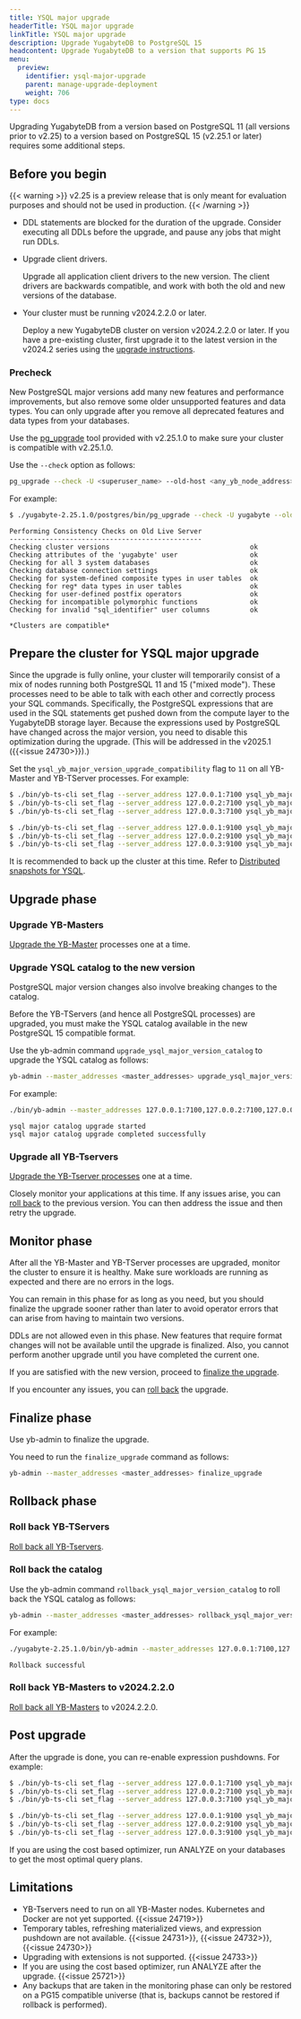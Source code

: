 ```yaml
---
title: YSQL major upgrade
headerTitle: YSQL major upgrade
linkTitle: YSQL major upgrade
description: Upgrade YugabyteDB to PostgreSQL 15
headcontent: Upgrade YugabyteDB to a version that supports PG 15
menu:
  preview:
    identifier: ysql-major-upgrade
    parent: manage-upgrade-deployment
    weight: 706
type: docs
---
```


Upgrading YugabyteDB from a version based on PostgreSQL 11 (all versions prior to v2.25) to a version based on PostgreSQL 15 (v2.25.1 or later) requires some additional steps.

## Before you begin

{{< warning >}}
v2.25 is a preview release that is only meant for evaluation purposes and should not be used in production.
{{< /warning >}}

- DDL statements are blocked for the duration of the upgrade. Consider executing all DDLs before the upgrade, and pause any jobs that might run DDLs.
- Upgrade client drivers.

    Upgrade all application client drivers to the new version. The client drivers are backwards compatible, and work with both the old and new versions of the database.
- Your cluster must be running v2024.2.2.0 or later.

    Deploy a new YugabyteDB cluster on version v2024.2.2.0 or later. If you have a pre-existing cluster, first upgrade it to the latest version in the v2024.2 series using the [upgrade instructions](../upgrade-deployment/).

### Precheck

New PostgreSQL major versions add many new features and performance improvements, but also remove some older unsupported features and data types. You can only upgrade after you remove all deprecated features and data types from your databases.

Use the [pg_upgrade](https://www.postgresql.org/docs/15/pgupgrade.html) tool provided with v2.25.1.0 to make sure your cluster is compatible with v2.25.1.0.

Use the `--check` option as follows:

```sh
pg_upgrade --check -U <superuser_name> --old-host <any_yb_node_address>  --old-port <port> --old-datadir <yb_data_dir>
```

For example:

```sh
$ ./yugabyte-2.25.1.0/postgres/bin/pg_upgrade --check -U yugabyte --old-host 127.0.0.1 --old-port 5433 --old-datadir ~/yugabyte-data/node-1/disk-1/pg_data_11
```

```output
Performing Consistency Checks on Old Live Server
------------------------------------------------
Checking cluster versions                                   ok
Checking attributes of the 'yugabyte' user                  ok
Checking for all 3 system databases                         ok
Checking database connection settings                       ok
Checking for system-defined composite types in user tables  ok
Checking for reg* data types in user tables                 ok
Checking for user-defined postfix operators                 ok
Checking for incompatible polymorphic functions             ok
Checking for invalid "sql_identifier" user columns          ok

*Clusters are compatible*
```

## Prepare the cluster for YSQL major upgrade

Since the upgrade is fully online, your cluster will temporarily consist of a mix of nodes running both PostgreSQL 11 and 15 ("mixed mode"). These processes need to be able to talk with each other and correctly process your SQL commands. Specifically, the PostgreSQL expressions that are used in the SQL statements get pushed down from the compute layer to the YugabyteDB storage layer. Because the expressions used by PostgreSQL have changed across the major version, you need to disable this optimization during the upgrade. (This will be addressed in the v2025.1 ({{<issue 24730>}}).)

Set the `ysql_yb_major_version_upgrade_compatibility` flag to `11` on all YB-Master and YB-TServer processes. For example:

```sh
$ ./bin/yb-ts-cli set_flag --server_address 127.0.0.1:7100 ysql_yb_major_version_upgrade_compatibility 11
$ ./bin/yb-ts-cli set_flag --server_address 127.0.0.2:7100 ysql_yb_major_version_upgrade_compatibility 11
$ ./bin/yb-ts-cli set_flag --server_address 127.0.0.3:7100 ysql_yb_major_version_upgrade_compatibility 11

$ ./bin/yb-ts-cli set_flag --server_address 127.0.0.1:9100 ysql_yb_major_version_upgrade_compatibility 11
$ ./bin/yb-ts-cli set_flag --server_address 127.0.0.2:9100 ysql_yb_major_version_upgrade_compatibility 11
$ ./bin/yb-ts-cli set_flag --server_address 127.0.0.3:9100 ysql_yb_major_version_upgrade_compatibility 11
```

It is recommended to back up the cluster at this time. Refer to [Distributed snapshots for YSQL](../backup-restore/snapshot-ysql/).

## Upgrade phase

### Upgrade YB-Masters

[Upgrade the YB-Master](../upgrade-deployment/#3-upgrade-yb-masters) processes one at a time.

### Upgrade YSQL catalog to the new version

PostgreSQL major version changes also involve breaking changes to the catalog.

Before the YB-TServers (and hence all PostgreSQL processes) are upgraded, you must make the YSQL catalog available in the new PostgreSQL 15 compatible format.

Use the yb-admin command `upgrade_ysql_major_version_catalog` to upgrade the YSQL catalog as follows:

```sh
yb-admin --master_addresses <master_addresses> upgrade_ysql_major_version_catalog
```

For example:

```sh
./bin/yb-admin --master_addresses 127.0.0.1:7100,127.0.0.2:7100,127.0.0.3:7100 upgrade_ysql_major_version_catalog
```

```output
ysql major catalog upgrade started
ysql major catalog upgrade completed successfully
```

### Upgrade all YB-Tservers

[Upgrade the YB-Tserver processes](../upgrade-deployment/#4-upgrade-yb-tservers) one at a time.

Closely monitor your applications at this time. If any issues arise, you can [roll back](#rollback-phase) to the previous version. You can then address the issue and then retry the upgrade.

## Monitor phase

After all the YB-Master and YB-TServer processes are upgraded, monitor the cluster to ensure it is healthy. Make sure workloads are running as expected and there are no errors in the logs.

You can remain in this phase for as long as you need, but you should finalize the upgrade sooner rather than later to avoid operator errors that can arise from having to maintain two versions.

DDLs are not allowed even in this phase. New features that require format changes will not be available until the upgrade is finalized. Also, you cannot perform another upgrade until you have completed the current one.

If you are satisfied with the new version, proceed to [finalize the upgrade](#finalize-phase).

If you encounter any issues, you can [roll back](#rollback-phase) the upgrade.

## Finalize phase

Use yb-admin to finalize the upgrade.

You need to run the `finalize_upgrade` command as follows:

```sh
yb-admin --master_addresses <master_addresses> finalize_upgrade
```

## Rollback phase

### Roll back YB-TServers

[Roll back all YB-Tservers](../upgrade-deployment/#1-roll-back-yb-tservers).

### Roll back the catalog

Use the yb-admin command `rollback_ysql_major_version_catalog` to roll back the YSQL catalog as follows:

```sh
yb-admin --master_addresses <master_addresses> rollback_ysql_major_version_catalog
```

For example:

```sh
./yugabyte-2.25.1.0/bin/yb-admin --master_addresses 127.0.0.1:7100,127.0.0.2:7100,127.0.0.3:7100 rollback_ysql_major_version_catalog
```

```output
Rollback successful
```

### Roll back YB-Masters to v2024.2.2.0

[Roll back all YB-Masters](../upgrade-deployment/#2-roll-back-yb-masters) to v2024.2.2.0.

## Post upgrade

After the upgrade is done, you can re-enable expression pushdowns. For example:

```sh
$ ./bin/yb-ts-cli set_flag --server_address 127.0.0.1:7100 ysql_yb_major_version_upgrade_compatibility 0
$ ./bin/yb-ts-cli set_flag --server_address 127.0.0.2:7100 ysql_yb_major_version_upgrade_compatibility 0
$ ./bin/yb-ts-cli set_flag --server_address 127.0.0.3:7100 ysql_yb_major_version_upgrade_compatibility 0

$ ./bin/yb-ts-cli set_flag --server_address 127.0.0.1:9100 ysql_yb_major_version_upgrade_compatibility 0
$ ./bin/yb-ts-cli set_flag --server_address 127.0.0.2:9100 ysql_yb_major_version_upgrade_compatibility 0
$ ./bin/yb-ts-cli set_flag --server_address 127.0.0.3:9100 ysql_yb_major_version_upgrade_compatibility 0
```

If you are using the cost based optimizer, run ANALYZE on your databases to get the most optimal query plans.

## Limitations

- YB-Tservers need to run on all YB-Master nodes. Kubernetes and Docker are not yet supported. {{<issue 24719>}}
- Temporary tables, refreshing materialized views, and expression pushdown are not available. {{<issue 24731>}}, {{<issue 24732>}}, {{<issue 24730>}}
- Upgrading with extensions is not supported. {{<issue 24733>}}
- If you are using the cost based optimizer, run ANALYZE after the upgrade. {{<issue 25721>}}
- Any backups that are taken in the monitoring phase can only be restored on a PG15 compatible universe (that is, backups cannot be restored if rollback is performed).
